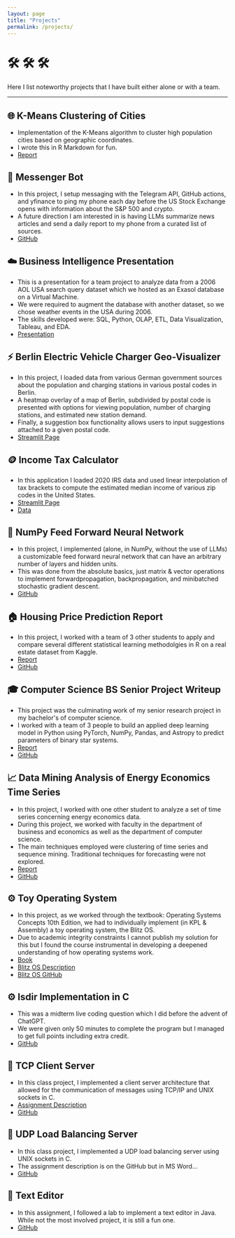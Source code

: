 ```yaml
---
layout: page
title: "Projects"
permalink: /projects/
---
```


# 🛠️ 🛠️ 🛠️

Here I list noteworthy projects that I have built either alone or with a team.

---

## 🌐 K-Means Clustering of Cities
- Implementation of the K-Means algorithm to cluster high population cities based on geographic coordinates.
- I wrote this in R Markdown for fun.
- [Report](reports/LargeCitiesVisualization.html)

## 🏦 Messenger Bot
- In this project, I setup messaging with the Telegram API, GitHub actions, and yfinance to ping my phone each day before the US Stock Exchange opens with information about the S&P 500 and crypto.
- A future direction I am interested in is having LLMs summarize news articles and send a daily report to my phone from a curated list of sources.
- [GitHub](https://github.com/chandlerNick/TechnoHerald)

## ☁️ Business Intelligence Presentation
- This is a presentation for a team project to analyze data from a 2006 AOL USA search query dataset which we hosted as an Exasol database on a Virtual Machine.
- We were required to augment the database with another dataset, so we chose weather events in the USA during 2006.
- The skills developed were: SQL, Python, OLAP, ETL, Data Visualization, Tableau, and EDA.
- [Presentation](reports/BIPresentation.pdf)

## ⚡ Berlin Electric Vehicle Charger Geo-Visualizer
- In this project, I loaded data from various German government sources about the population and charging stations in various postal codes in Berlin.
- A heatmap overlay of a map of Berlin, subdivided by postal code is presented with options for viewing population, number of charging stations, and estimated new station demand.
- Finally, a suggestion box functionality allows users to input suggestions attached to a given postal code.
- [Streamlit Page](https://berlinevdistributiongeovisualizer.streamlit.app/)

## 🪙 Income Tax Calculator
- In this application I loaded 2020 IRS data and used linear interpolation of tax brackets to compute the estimated median income of various zip codes in the United States.
- [Streamlit Page](https://incometaxdataanalyzer.streamlit.app/)
- [Data](https://www.irs.gov/statistics/soi-tax-stats-individual-income-tax-statistics-2020-zip-code-data-soi)

## 🤖 NumPy Feed Forward Neural Network
- In this project, I implemented (alone, in NumPy, without the use of LLMs) a customizable feed forward neural network that can have an arbitrary number of layers and hidden units.
- This was done from the absolute basics, just matrix & vector operations to implement forwardpropagation, backpropagation, and minibatched stochastic gradient descent.
- [GitHub](https://github.com/chandlerNick/home/tree/main/WWU/Projects/DataScience_ML/NNFromScratch)

## 🏠 Housing Price Prediction Report
- In this project, I worked with a team of 3 other students to apply and compare several different statistical learning methodolgies in R on a real estate dataset from Kaggle.
- [Report](reports/MultivariateStatisticsHousingPricePrediction.pdf)
- [GitHub](https://github.com/chandlerNick/home/tree/main/WWU/Projects/DataScience_ML/RealEstatePricesReport)

## 🎓 Computer Science BS Senior Project Writeup
- This project was the culminating work of my senior research project in my bachelor's of computer science.
- I worked with a team of 3 people to build an applied deep learning model in Python using PyTorch, NumPy, Pandas, and Astropy to predict parameters of binary star systems.
- [Report](reports/SeniorProjectWriteup.pdf)
- [GitHub](https://github.com/chandlerNick/home/tree/main/WWU/Projects/DataScience_ML/WWUSeniorProject)

## 📈 Data Mining Analysis of Energy Economics Time Series
- In this project, I worked with one other student to analyze a set of time series concerning energy economics data. 
- During this project, we worked with faculty in the department of business and economics as well as the department of computer science.
- The main techniques employed were clustering of time series and sequence mining. Traditional techniques for forecasting were not explored.
- [Report](reports/AnalysisOfEnergyEconomicsTimeSeries.pdf)
- [GitHub](https://github.com/chandlerNick/home/tree/main/WWU/Projects/DataScience_ML/EnergyTimeSeries)

## ⚙️ Toy Operating System
- In this project, as we worked through the textbook: Operating Systems Concepts 10th Edition, we had to individually implement (in KPL & Assembly) a toy operating system, the Blitz OS.
- Due to academic integrity constraints I cannot publish my solution for this but I found the course instrumental in developing a deepened understanding of how operating systems work.
- [Book](https://en.wikipedia.org/wiki/Operating_System_Concepts)
- [Blitz OS Description](https://web.cecs.pdx.edu/~harry/Blitz/BlitzDoc/BlitzOverview.htm)
- [Blitz OS GitHub](https://github.com/hhauer/blitz)

## ⚙️ lsdir Implementation in C
- This was a midterm live coding question which I did before the advent of ChatGPT.
- We were given only 50 minutes to complete the program but I managed to get full points including extra credit.
- [GitHub](https://github.com/chandlerNick/home/tree/main/WWU/Projects/Programming/Systems_Networking/lsdirImplementation)

## 📡 TCP Client Server
- In this class project, I implemented a client server architecture that allowed for the communication of messages using TCP/IP and UNIX sockets in C.
- [Assignment Description](reports/AncientBookCurses.pdf)
- [GitHub](https://github.com/chandlerNick/home/tree/main/WWU/Projects/Programming/Systems_Networking/TCPClientServer)

## 📡 UDP Load Balancing Server
- In this class project, I implemented a UDP load balancing server using UNIX sockets in C.
- The assignment description is on the GitHub but in MS Word...
- [GitHub](https://github.com/chandlerNick/home/tree/main/WWU/Projects/Programming/Systems_Networking/UDPLoadBalancingServer)

## 📝 Text Editor
- In this assignment, I followed a lab to implement a text editor in Java. While not the most involved project, it is still a fun one.
- [GitHub](https://github.com/chandlerNick/home/tree/main/WWU/Projects/Programming/DataStructures_Algos/TextEditor)

